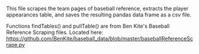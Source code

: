 This file scrapes the team pages of baseball reference, extracts the player appearances table, and saves the resulting pandas data frame as a csv file.

Functions findTables() and pullTable() are from Ben Kite's Baseball Reference Scraping files. Located here: https://github.com/BenKite/baseball_data/blob/master/baseballReferenceScrape.py
